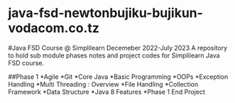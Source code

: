 # java-fsd-newtonbujiku-bujikun-vodacom.co.tz
#Java FSD Course @ Simplilearn Decemeber 2022-July 2023
A repository to hold sub module phases notes and project codes
for Simplilearn Java FSD course.

##Phase 1
*Agile
*Git
*Core Java
*Basic Programming
*OOPs
*Exception Handling
*Multi Threading : Overview
*File Handling
*Collection Framework
*Data Structure
*Java 8 Features
*Phase 1 End Project


